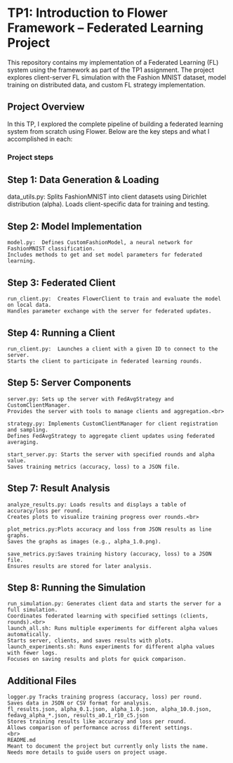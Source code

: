 #  TP1: Introduction to Flower Framework – Federated Learning Project

This repository contains my implementation of a Federated Learning (FL) system using the framework as part of the TP1 assignment. The project explores client-server FL simulation with the Fashion MNIST dataset, model training on distributed data, and custom FL strategy implementation.

##  Project Overview

In this TP, I explored the complete pipeline of building a federated learning system from scratch using Flower. Below are the key steps and what I accomplished in each:

### Project steps

## Step 1: Data Generation & Loading

   data_utils.py:  Splits FashionMNIST into client datasets using Dirichlet distribution (alpha).
    Loads client-specific data for training and testing.

## Step 2: Model Implementation

    model.py:  Defines CustomFashionModel, a neural network for FashionMNIST classification.
    Includes methods to get and set model parameters for federated learning.

## Step 3: Federated Client

    run_client.py:  Creates FlowerClient to train and evaluate the model on local data.
    Handles parameter exchange with the server for federated updates.

## Step 4: Running a Client

    run_client.py:  Launches a client with a given ID to connect to the server.
    Starts the client to participate in federated learning rounds.

## Step 5: Server Components

    server.py: Sets up the server with FedAvgStrategy and CustomClientManager.
    Provides the server with tools to manage clients and aggregation.<br>   
    
    strategy.py: Implements CustomClientManager for client registration and sampling.
    Defines FedAvgStrategy to aggregate client updates using federated averaging.
    
    start_server.py: Starts the server with specified rounds and alpha value.
    Saves training metrics (accuracy, loss) to a JSON file.

## Step 7: Result Analysis

    analyze_results.py: Loads results and displays a table of accuracy/loss per round.
    Creates plots to visualize training progress over rounds.<br>
    
    plot_metrics.py:Plots accuracy and loss from JSON results as line graphs.
    Saves the graphs as images (e.g., alpha_1.0.png).
    
    save_metrics.py:Saves training history (accuracy, loss) to a JSON file.
    Ensures results are stored for later analysis.

## Step 8: Running the Simulation

    run_simulation.py: Generates client data and starts the server for a full simulation.
    Coordinates federated learning with specified settings (clients, rounds).<br>
    launch_all.sh: Runs multiple experiments for different alpha values automatically.
    Starts server, clients, and saves results with plots.
    launch_experiments.sh: Runs experiments for different alpha values with fewer logs.
    Focuses on saving results and plots for quick comparison.

## Additional Files

    logger.py Tracks training progress (accuracy, loss) per round.
    Saves data in JSON or CSV format for analysis.
    fl_results.json, alpha_0.1.json, alpha_1.0.json, alpha_10.0.json, fedavg_alpha_*.json, results_a0.1_r10_c5.json
    Stores training results like accuracy and loss per round.
    Allows comparison of performance across different settings.
    <br>
    README.md
    Meant to document the project but currently only lists the name.
    Needs more details to guide users on project usage.
